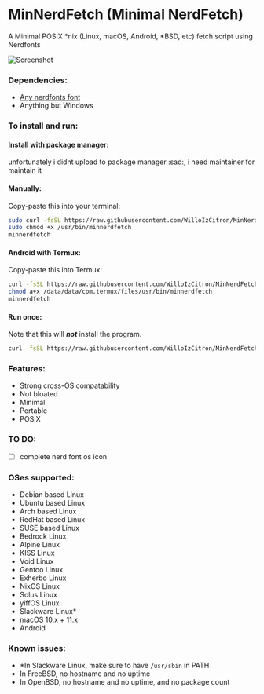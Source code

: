 # MinNerdFetch (Minimal NerdFetch)
 A Minimal POSIX \*nix (Linux, macOS, Android, \*BSD, etc) fetch script using Nerdfonts

<!-- ![Screenshot](https://i.imgur.com/and9kuQ.png) -->
![Screenshot](https://linus-sex.tips/YaceZlOLdx.png)

### Dependencies:

- [Any nerdfonts font](https://www.nerdfonts.com/font-downloads)
- Anything but Windows

### To install and run:

#### Install with package manager:

unfortunately i didnt upload to package manager :sad:, i need maintainer for maintain it

#### Manually:

Copy-paste this into your terminal:

```sh
sudo curl -fsSL https://raw.githubusercontent.com/WilloIzCitron/MinNerdFetch/master/minnerdfetch -o /usr/bin/minnerdfetch
sudo chmod +x /usr/bin/minnerdfetch
minnerdfetch
```

#### Android with Termux:

Copy-paste this into Termux:

```sh
curl -fsSL https://raw.githubusercontent.com/WilloIzCitron/MinNerdFetch/master/minnerdfetch -o /data/data/com.termux/files/usr/bin/minnerdfetch
chmod a+x /data/data/com.termux/files/usr/bin/minnerdfetch
minnerdfetch
```

#### Run once:

Note that this will ***not*** install the program.
```sh
curl -fsSL https://raw.githubusercontent.com/WilloIzCitron/MinNerdFetch/master/minnerdfetch | sh
```

### Features:
- Strong cross-OS compatability
- Not bloated
- Minimal
- Portable
- POSIX

### TO DO:
- [ ] complete nerd font os icon

### OSes supported:
- Debian based Linux
- Ubuntu based Linux
- Arch based Linux
- RedHat based Linux
- SUSE based Linux
- Bedrock Linux
- Alpine Linux
- KISS Linux
- Void Linux
- Gentoo Linux
- Exherbo Linux
- NixOS Linux
- Solus Linux
- yiffOS Linux
- Slackware Linux\*
- macOS 10.x + 11.x
- Android

### Known issues:
- \*In Slackware Linux, make sure to have `/usr/sbin` in PATH
- In FreeBSD, no hostname and no uptime
- In OpenBSD, no hostname and no uptime, and no package count
